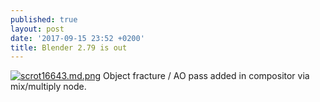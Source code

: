 ```yaml
---
published: true
layout: post
date: '2017-09-15 23:52 +0200'
title: Blender 2.79 is out
---
```

[![scrot16643.md.png](https://cdn.scrot.moe/images/2017/09/15/scrot16643.md.png)](https://cdn.scrot.moe/images/2017/09/15/scrot16643.png)
Object fracture / AO pass added in compositor via mix/multiply node.